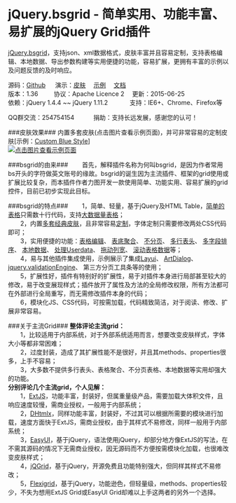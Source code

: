 jQuery.bsgrid - 简单实用、功能丰富、易扩展的jQuery Grid插件
=======================================================

<a href="http://thebestofyouth.com/bsgrid/" target="_blank">jQuery.bsgrid</a>，支持json、xml数据格式，皮肤丰富并且容易定制，支持表格编辑、本地数据、导出参数构建等实用便捷的功能，容易扩展，更拥有丰富的示例以及问题反馈的及时响应。

源码：[Github](https://github.com/baishui2004/jquery.bsgrid/)
&emsp;
演示：<a href="http://bsgrid.coding.io/documention/themes.html" target="_blank">皮肤</a>
		&emsp;<a href="http://bsgrid.coding.io/examples/zh-CN.html" target="_blank">示例</a>
		&emsp;<a href="http://bsgrid.coding.io/documention/documention.zh-CN.html" target="_blank">文档</a>
<br />
版本：1.36
&emsp;&emsp;&nbsp;协议：Apache Licence 2
&emsp;更新：2015-06-25
<br />
依赖：jQuery 1.4.4 ~~ jQuery 1.11.2
&emsp;&emsp;&emsp;
支持：IE6+、Chrome、Firefox等

QQ群交流：254754154
&emsp;&emsp;&nbsp;&nbsp;
捐助：<a href="http://bsgrid.coding.io/donate.html" target="_blank" style="text-decoration: none;">支持长远发展，感谢您的认可！</a>

###皮肤效果###
内置多套皮肤(点击图片查看示例页面)，并可非常容易的定制皮肤[示例：<a href="http://bsgrid.coding.io/examples/zh-CN.html#href=examples/grid/themes/custom.html" target="_blank">Custom Blue Style</a>]
<br />
<a href="http://bsgrid.coding.io/examples/grid/simple.html" target="_blank">
<img title="点击图片查看示例页面" src="https://github.com/baishui2004/jquery.bsgrid/raw/v1.36/documention/images/themes.jpg" /></a>

###bsgrid的由来###
&emsp;&emsp;首先，解释插件名称为何叫bsgrid，是因为作者常用bs开头的字符做英文账号的缘故。bsgrid的诞生因为主流插件、框架的grid使用或扩展比较复杂，而本插件作者力图开发一款使用简单、功能实用、容易扩展的grid控件，目前已初步实现此目标。

###bsgrid的特点###
&emsp;&emsp;1，简单、轻量，基于jQuery及HTML Table，<a href="http://bsgrid.coding.io/examples/zh-CN.html#href=examples/grid/simple.html" target="_blank">简单的表格</a>只需数十行代码，支持<a href="http://bsgrid.coding.io/examples/zh-CN.html#href=examples/grid/load-time-test.html" target="_blank">大数据量表格</a>；
<br />&emsp;&emsp;2，内置<a href="http://bsgrid.coding.io/examples/zh-CN.html#href=examples/grid/simple.html" target="_blank">多套经典皮肤</a>，且非常容易<a href="http://bsgrid.coding.io/examples/zh-CN.html#href=examples/grid/themes/custom.html" target="_blank">定制</a>，字体定制只需要修改两处CSS代码即可；
<br />&emsp;&emsp;3，实用便捷的功能：<a href="http://bsgrid.coding.io/examples/zh-CN.html#href=examples/grid/edit.html" target="_blank">表格编辑</a>、
        <a href="http://bsgrid.coding.io/examples/zh-CN.html#href=examples/grid/foot.html" target="_blank">表底聚合</a>、
        <a href="http://bsgrid.coding.io/examples/zh-CN.html#href=examples/grid/no-pagation.html" target="_blank">不分页</a>、
        <a href="http://bsgrid.coding.io/examples/zh-CN.html#href=examples/grid/multi-header.html" target="_blank">多行表头</a>、
        <a href="http://bsgrid.coding.io/examples/zh-CN.html#href=examples/grid/multi-sort.html" target="_blank">多字段排序</a>、
        <a href="http://bsgrid.coding.io/examples/zh-CN.html#href=examples/grid/local/json.html" target="_blank">本地数据</a>、
        <a href="http://bsgrid.coding.io/examples/zh-CN.html#href=examples/grid/userdata.html" target="_blank">处理Userdata</a>、
        <a href="http://bsgrid.coding.io/examples/zh-CN.html#href=examples/grid/move-column-extend.html" target="_blank">拖动列宽</a>、
        <a href="http://bsgrid.coding.io/examples/zh-CN.html#href=examples/grid/fixed-header/fixed-header-extend.html" target="_blank">滚动表格数据</a>等；
        <br />&emsp;&emsp;4，易与其他插件集成使用，示例展示了集成<a href="http://bsgrid.coding.io/examples/zh-CN.html#href=examples/layui/layer.html" target="_blank">Layui</a>、
        <a href="http://bsgrid.coding.io/examples/zh-CN.html#href=examples/artDialog/gridAndForm.html" target="_blank">ArtDialog</a>、
        <a href="http://bsgrid.coding.io/examples/zh-CN.html#href=examples/form/validation.html" target="_blank">jquery.validationEngine</a>、
        第三方分页工具条等的使用；
<br />&emsp;&emsp;5，扩展性好，插件有特别好的扩展性，易于对插件本身进行局部甚至较大的修改，易于改变展现样式；插件放开了属性及方法的全局修改权限，所有方法都可在外部进行全局重写，而无需修改插件本身的代码；
<br />&emsp;&emsp;6，模块化JS、CSS代码，可按需加载，代码精致简洁，对于阅读、修改、扩展非常容易。

###关于主流Grid###
<b>整体评论主流grid：</b>
<br />&emsp;&emsp;1，比较适用于内部系统，对于外部系统适用而言，想要改变皮肤样式，字体大小等都非常困难；
<br />&emsp;&emsp;2，过度封装，造成了其扩展性能不是很好，并且其methods、properties很多，上手不容易；
<br />&emsp;&emsp;3，大多数不提供多行表头、表格聚合、不分页表格、本地数据等实用却强大的功能。
<br>
<b>分别评论几个主流grid，个人见解：</b>
<br />&emsp;&emsp;1，<a href="http://www.sencha.com/products/extjs/" target="_blank">ExtJS</a>，功能丰富，封装好，但属重量级产品，需要加载大体积文件，且响应速度较慢，需商业授权，一般用于内部系统；
<br />&emsp;&emsp;2，<a href="http://dhtmlx.com/" target="_blank">DHtmlx</a>，同样功能丰富，封装好，不过其可以根据所需要的模块进行加载，速度方面快于ExtJS，需商业授权，由于其样式不易修改，同样一般用于内部系统；
<br />&emsp;&emsp;3，<a href="http://www.jeasyui.com/" target="_blank">EasyUI</a>，基于jQuery，语法使用jQuery，却部分地方像ExtJS的写法，在不需其源码的情况下无需商业授权，因无源码而不方便按需模块化加载，也很难改变皮肤样式；
<br />&emsp;&emsp;4，<a href="http://www.jqgrid.com/" target="_blank">jQGrid</a>，基于jQuery，开源免费且功能特别强大，但同样其样式不易修改；
<br />&emsp;&emsp;5，<a href="http://www.flexigrid.info/" target="_blank">Flexigrid</a>，基于jQuery，功能逊色，但轻量级，methods、properties较少，不失为想用ExtJS Grid或EasyUI Grid却难以上手这两者的另外一个选择。